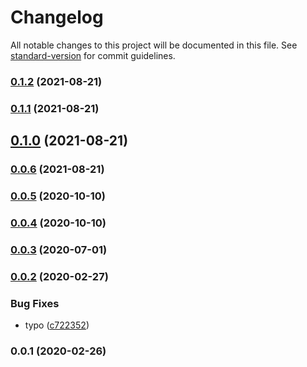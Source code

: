 # Changelog

All notable changes to this project will be documented in this file. See [standard-version](https://github.com/conventional-changelog/standard-version) for commit guidelines.

### [0.1.2](https://github.com/36node/adventurer-guide/compare/v0.1.1...v0.1.2) (2021-08-21)

### [0.1.1](https://github.com/36node/adventurer-guide/compare/v0.1.0...v0.1.1) (2021-08-21)

## [0.1.0](https://github.com/36node/adventurer-guide/compare/v0.0.6...v0.1.0) (2021-08-21)

### [0.0.6](https://github.com/36node/adventurer-guide/compare/v0.0.5...v0.0.6) (2021-08-21)

### [0.0.5](https://github.com/36node/adventurer-guide/compare/v0.0.4...v0.0.5) (2020-10-10)

### [0.0.4](https://github.com/36node/adventurer-guide/compare/v0.0.3...v0.0.4) (2020-10-10)

### [0.0.3](https://github.com/36node/adventurer-guide/compare/v0.0.2...v0.0.3) (2020-07-01)

### [0.0.2](https://github.com/36node/adventurer-guide/compare/v0.0.1...v0.0.2) (2020-02-27)


### Bug Fixes

* typo ([c722352](https://github.com/36node/adventurer-guide/commit/c7223522b8c5a48f04f091dde26b982cd94897f9))

### 0.0.1 (2020-02-26)
